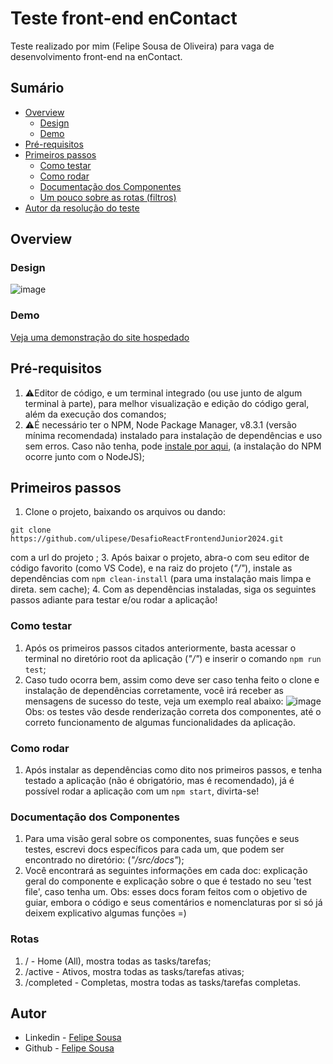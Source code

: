 # Teste front-end enContact
Teste realizado por mim (Felipe Sousa de Oliveira) para vaga de desenvolvimento front-end na enContact.

## Sumário
- [Overview](#overview)
  - [Design](#design)
  - [Demo](#demo)
- [Pré-requisitos](#pré-requisitos)
- [Primeiros passos](#primeiros-passos)
  - [Como testar](#como-testar)
  - [Como rodar](#como-rodar)
  - [Documentação dos Componentes](#documentação-dos-componentes)
  - [Um pouco sobre as rotas (filtros)](#rotas)
- [Autor da resolução do teste](#autor)

## Overview
### Design
   ![image](https://github.com/ulipese/DesafioReactFrontendJunior2024/assets/70922407/07391c27-2adc-4704-b725-762dbc3805c2)
   
### Demo
   [Veja uma demonstração do site hospedado](https://teste-enki-group.netlify.app/)
## Pré-requisitos
1. ⚠️Editor de código, e um terminal integrado (ou use junto de algum terminal à parte), para melhor visualização e edição do código geral, além da execução dos comandos;
2. ⚠️É necessário ter o NPM, Node Package Manager, v8.3.1 (versão mínima recomendada) instalado para instalação de dependências e uso sem erros. Caso não tenha, pode [instale por aqui](https://nodejs.org/en), (a instalação do NPM ocorre junto com o NodeJS); 

## Primeiros passos
1. Clone o projeto, baixando os arquivos ou dando: 
```
git clone https://github.com/ulipese/DesafioReactFrontendJunior2024.git
``` 
com a url do projeto ;
3. Após baixar o projeto, abra-o com seu editor de código favorito (como VS Code), e na raiz do projeto (_"/"_), instale as dependências com ```npm clean-install``` (para uma instalação mais limpa e direta. sem cache);
4. Com as dependências instaladas, siga os seguintes passos adiante para testar e/ou rodar a aplicação!
   
### Como testar
1. Após os primeiros passos citados anteriormente, basta acessar o terminal no diretório root da aplicação (_"/"_) e inserir o comando ```npm run test```;
2. Caso tudo ocorra bem, assim como deve ser caso tenha feito o clone e instalação de dependências corretamente, você irá receber as mensagens de sucesso do teste, veja um exemplo real abaixo: ![image](https://github.com/ulipese/DesafioReactFrontendJunior2024/assets/70922407/6be758f2-ffd0-45f1-8f4d-04d587921a07)
Obs: os testes vão desde renderização correta dos componentes, até o correto funcionamento de algumas funcionalidades da aplicação.
  
### Como rodar
1. Após instalar as dependências como dito nos primeiros passos, e tenha testado a aplicação (não é obrigatório, mas é recomendado), já é possível rodar a aplicação com um ```npm start```, divirta-se!

### Documentação dos Componentes
1. Para uma visão geral sobre os componentes, suas funções e seus testes, escrevi docs específicos para cada um, que podem ser encontrado no diretório: (_"/src/docs"_);
2. Você encontrará as seguintes informações em cada doc: explicação geral do componente e explicação sobre o que é testado no seu 'test file', caso tenha um.
Obs: esses docs foram feitos com o objetivo de guiar, embora o código e seus comentários e nomenclaturas por si só já deixem explicativo algumas funções =)

### Rotas
1. / - Home (All), mostra todas as tasks/tarefas;
2. /active - Ativos, mostra todas as tasks/tarefas ativas;
3. /completed - Completas, mostra todas as tasks/tarefas completas.

## Autor
- Linkedin - [Felipe Sousa](https://www.linkedin.com/in/ulipese)
- Github - [Felipe Sousa](https://www.github.com/ulipese)
